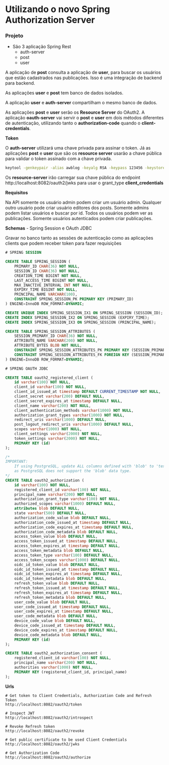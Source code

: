# Utilizando o novo Spring Authorization Server

### Projeto
- São 3 aplicação Spring Rest
  - auth-server
  - post
  - user

A aplicação de **post** consulta a aplicação de **user**, para buscar os usuários que estão cadastrados nas publicações. Isso é uma integração de backend para backend.

As aplicações **user** e **post** tem banco de dados isolados. 

A aplicação **user** e **auth-server** compartilham o mesmo banco de dados.

As aplicações **post** e **user** serão os **Resource Server** do OAuth2. A aplicação **oauth-server** vai servir o **post** e **user** em dois métodos diferentes de autenticação, utilizando tanto o **authorization-code** quando o **client-credentials**.

**Token**

O **auth-server** utilizará uma chave privada para assinar o token. Já as aplicações **post** e **user** que são os **resource server** usarão a chave pública para validar o token assinado com a chave privada.
```bash
keytool -genkeypair -alias awblog -keyalg RSA -keypass 123456 -keystore awblog.jks -storepass 123456 -validity 3650
```

Os **resource-server** irão carregar sua chave pública do endpoint http://localhost:8082/oauth2/jwks para usar o grant_type **client_credentials**

**Requisitos**

Na API somente os usuário admin podem criar um usuário admin. Qualquer outro usuário pode criar usuário editores dos posts. Somente admins podem listar usuários e buscar por id. Todos os usuários podem ver as publicações. Somente usuários autenticados podem criar publicações.

**Schemas** - Spring Session e OAuth JDBC

Gravar no banco tanto as sessões de autenticação como as aplicações clients que podem receber token para fazer requisições

```sql
# SPRING SESSION

CREATE TABLE SPRING_SESSION (
	PRIMARY_ID CHAR(36) NOT NULL,
	SESSION_ID CHAR(36) NOT NULL,
	CREATION_TIME BIGINT NOT NULL,
	LAST_ACCESS_TIME BIGINT NOT NULL,
	MAX_INACTIVE_INTERVAL INT NOT NULL,
	EXPIRY_TIME BIGINT NOT NULL,
	PRINCIPAL_NAME VARCHAR(100),
	CONSTRAINT SPRING_SESSION_PK PRIMARY KEY (PRIMARY_ID)
) ENGINE=InnoDB ROW_FORMAT=DYNAMIC;

CREATE UNIQUE INDEX SPRING_SESSION_IX1 ON SPRING_SESSION (SESSION_ID);
CREATE INDEX SPRING_SESSION_IX2 ON SPRING_SESSION (EXPIRY_TIME);
CREATE INDEX SPRING_SESSION_IX3 ON SPRING_SESSION (PRINCIPAL_NAME);

CREATE TABLE SPRING_SESSION_ATTRIBUTES (
	SESSION_PRIMARY_ID CHAR(36) NOT NULL,
	ATTRIBUTE_NAME VARCHAR(200) NOT NULL,
	ATTRIBUTE_BYTES BLOB NOT NULL,
	CONSTRAINT SPRING_SESSION_ATTRIBUTES_PK PRIMARY KEY (SESSION_PRIMARY_ID, ATTRIBUTE_NAME),
	CONSTRAINT SPRING_SESSION_ATTRIBUTES_FK FOREIGN KEY (SESSION_PRIMARY_ID) REFERENCES SPRING_SESSION(PRIMARY_ID) ON DELETE CASCADE
) ENGINE=InnoDB ROW_FORMAT=DYNAMIC;

# SPRING OAUTH JDBC

CREATE TABLE oauth2_registered_client (
    id varchar(100) NOT NULL,
    client_id varchar(100) NOT NULL,
    client_id_issued_at timestamp DEFAULT CURRENT_TIMESTAMP NOT NULL,
    client_secret varchar(200) DEFAULT NULL,
    client_secret_expires_at timestamp DEFAULT NULL,
    client_name varchar(200) NOT NULL,
    client_authentication_methods varchar(1000) NOT NULL,
    authorization_grant_types varchar(1000) NOT NULL,
    redirect_uris varchar(1000) DEFAULT NULL,
    post_logout_redirect_uris varchar(1000) DEFAULT NULL,
    scopes varchar(1000) NOT NULL,
    client_settings varchar(2000) NOT NULL,
    token_settings varchar(2000) NOT NULL,
    PRIMARY KEY (id)
);

/*
IMPORTANT:
    If using PostgreSQL, update ALL columns defined with 'blob' to 'text',
    as PostgreSQL does not support the 'blob' data type.
*/
CREATE TABLE oauth2_authorization (
    id varchar(100) NOT NULL,
    registered_client_id varchar(100) NOT NULL,
    principal_name varchar(200) NOT NULL,
    authorization_grant_type varchar(100) NOT NULL,
    authorized_scopes varchar(1000) DEFAULT NULL,
    attributes blob DEFAULT NULL,
    state varchar(500) DEFAULT NULL,
    authorization_code_value blob DEFAULT NULL,
    authorization_code_issued_at timestamp DEFAULT NULL,
    authorization_code_expires_at timestamp DEFAULT NULL,
    authorization_code_metadata blob DEFAULT NULL,
    access_token_value blob DEFAULT NULL,
    access_token_issued_at timestamp DEFAULT NULL,
    access_token_expires_at timestamp DEFAULT NULL,
    access_token_metadata blob DEFAULT NULL,
    access_token_type varchar(100) DEFAULT NULL,
    access_token_scopes varchar(1000) DEFAULT NULL,
    oidc_id_token_value blob DEFAULT NULL,
    oidc_id_token_issued_at timestamp DEFAULT NULL,
    oidc_id_token_expires_at timestamp DEFAULT NULL,
    oidc_id_token_metadata blob DEFAULT NULL,
    refresh_token_value blob DEFAULT NULL,
    refresh_token_issued_at timestamp DEFAULT NULL,
    refresh_token_expires_at timestamp DEFAULT NULL,
    refresh_token_metadata blob DEFAULT NULL,
    user_code_value blob DEFAULT NULL,
    user_code_issued_at timestamp DEFAULT NULL,
    user_code_expires_at timestamp DEFAULT NULL,
    user_code_metadata blob DEFAULT NULL,
    device_code_value blob DEFAULT NULL,
    device_code_issued_at timestamp DEFAULT NULL,
    device_code_expires_at timestamp DEFAULT NULL,
    device_code_metadata blob DEFAULT NULL,
    PRIMARY KEY (id)
);

CREATE TABLE oauth2_authorization_consent (
    registered_client_id varchar(100) NOT NULL,
    principal_name varchar(200) NOT NULL,
    authorities varchar(1000) NOT NULL,
    PRIMARY KEY (registered_client_id, principal_name)
);
``` 

**Urls**
```
# Get token to Client Credentials, Authorization Code and Refresh Token
http://localhost:8082/oauth2/token

# Inspect JWT
http://localhost:8082/oauth2/introspect

# Revoke Refresh token
http://localhost:8082/oauth2/revoke

# Get public certificate to be used Client Credentials
http://localhost:8082/oauth2/jwks

# Get Authorization Code
http://localhost:8082/oauth2/authorize
```

